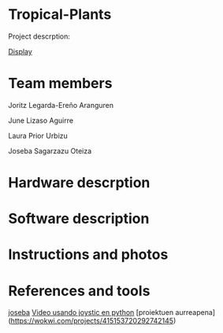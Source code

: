 # Tropical-Plants
  Project descrption:
  
  [Display](https://wokwi.com/projects/413911746413303809)
# Team members
  Joritz Legarda-Ereño Aranguren
  
  June Lizaso Aguirre
  
  Laura Prior Urbizu
  
  Joseba Sagarzazu Oteiza
# Hardware descrption
# Software description
# Instructions and photos
# References and tools

[joseba](https://decodigo.com/python-3-crear-ventana-o-interfaz-grafica-gui)
[Video usando joystic en python](https://www.youtube.com/watch?v=j8-2drJMrf4)
[proiektuen aurreapena] (https://wokwi.com/projects/415153720292742145)
